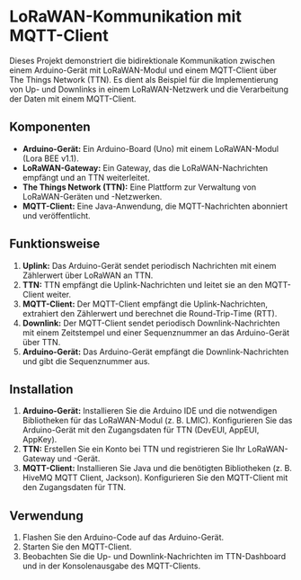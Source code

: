 # LoRaWAN-Kommunikation mit MQTT-Client
Dieses Projekt demonstriert die bidirektionale Kommunikation zwischen einem Arduino-Gerät mit LoRaWAN-Modul und einem MQTT-Client über The Things Network (TTN). Es dient als Beispiel für die Implementierung von Up- und Downlinks in einem LoRaWAN-Netzwerk und die Verarbeitung der Daten mit einem MQTT-Client.

## Komponenten
* **Arduino-Gerät:** Ein Arduino-Board (Uno) mit einem LoRaWAN-Modul (Lora BEE v1.1).
* **LoRaWAN-Gateway:** Ein Gateway, das die LoRaWAN-Nachrichten empfängt und an TTN weiterleitet.
* **The Things Network (TTN):** Eine Plattform zur Verwaltung von LoRaWAN-Geräten und -Netzwerken.
* **MQTT-Client:** Eine Java-Anwendung, die MQTT-Nachrichten abonniert und veröffentlicht.

## Funktionsweise
1. **Uplink:** Das Arduino-Gerät sendet periodisch Nachrichten mit einem Zählerwert über LoRaWAN an TTN.
2. **TTN:** TTN empfängt die Uplink-Nachrichten und leitet sie an den MQTT-Client weiter.
3. **MQTT-Client:** Der MQTT-Client empfängt die Uplink-Nachrichten, extrahiert den Zählerwert und berechnet die Round-Trip-Time (RTT).
4. **Downlink:** Der MQTT-Client sendet periodisch Downlink-Nachrichten mit einem Zeitstempel und einer Sequenznummer an das Arduino-Gerät über TTN.
5. **Arduino-Gerät:** Das Arduino-Gerät empfängt die Downlink-Nachrichten und gibt die Sequenznummer aus.


## Installation
1. **Arduino-Gerät:** Installieren Sie die Arduino IDE und die notwendigen Bibliotheken für das LoRaWAN-Modul (z. B. LMIC). Konfigurieren Sie das Arduino-Gerät mit den Zugangsdaten für TTN (DevEUI, AppEUI, AppKey).
2. **TTN:** Erstellen Sie ein Konto bei TTN und registrieren Sie Ihr LoRaWAN-Gateway und -Gerät.
3. **MQTT-Client:** Installieren Sie Java und die benötigten Bibliotheken (z. B. HiveMQ MQTT Client, Jackson). Konfigurieren Sie den MQTT-Client mit den Zugangsdaten für TTN.

## Verwendung
1. Flashen Sie den Arduino-Code auf das Arduino-Gerät.
2. Starten Sie den MQTT-Client.
3. Beobachten Sie die Up- und Downlink-Nachrichten im TTN-Dashboard und in der Konsolenausgabe des MQTT-Clients.